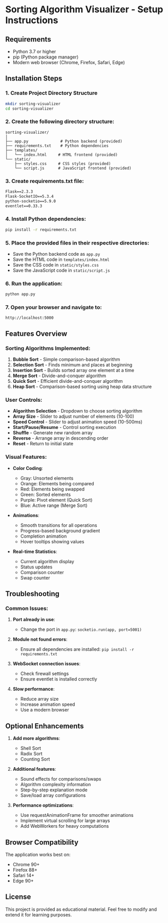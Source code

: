 # Sorting Algorithm Visualizer - Setup Instructions

## Requirements

- Python 3.7 or higher
- pip (Python package manager)
- Modern web browser (Chrome, Firefox, Safari, Edge)

## Installation Steps

### 1. Create Project Directory Structure

```bash
mkdir sorting-visualizer
cd sorting-visualizer
```

### 2. Create the following directory structure:

```
sorting-visualizer/
│
├── app.py              # Python backend (provided)
├── requirements.txt    # Python dependencies
├── templates/
│   └── index.html     # HTML frontend (provided)
└── static/
    ├── styles.css     # CSS styles (provided)
    └── script.js      # JavaScript frontend (provided)
```

### 3. Create requirements.txt file:

```txt
Flask==2.3.3
Flask-SocketIO==5.3.4
python-socketio==5.9.0
eventlet==0.33.3
```

### 4. Install Python dependencies:

```bash
pip install -r requirements.txt
```

### 5. Place the provided files in their respective directories:

- Save the Python backend code as `app.py`
- Save the HTML code in `templates/index.html`
- Save the CSS code in `static/styles.css`
- Save the JavaScript code in `static/script.js`

### 6. Run the application:

```bash
python app.py
```

### 7. Open your browser and navigate to:

```
http://localhost:5000
```

## Features Overview

### Sorting Algorithms Implemented:
1. **Bubble Sort** - Simple comparison-based algorithm
2. **Selection Sort** - Finds minimum and places at beginning
3. **Insertion Sort** - Builds sorted array one element at a time
4. **Merge Sort** - Divide-and-conquer algorithm
5. **Quick Sort** - Efficient divide-and-conquer algorithm
6. **Heap Sort** - Comparison-based sorting using heap data structure

### User Controls:
- **Algorithm Selection** - Dropdown to choose sorting algorithm
- **Array Size** - Slider to adjust number of elements (10-100)
- **Speed Control** - Slider to adjust animation speed (10-500ms)
- **Start/Pause/Resume** - Control sorting execution
- **Shuffle** - Generate new random array
- **Reverse** - Arrange array in descending order
- **Reset** - Return to initial state

### Visual Features:
- **Color Coding**:
  - Gray: Unsorted elements
  - Orange: Elements being compared
  - Red: Elements being swapped
  - Green: Sorted elements
  - Purple: Pivot element (Quick Sort)
  - Blue: Active range (Merge Sort)

- **Animations**:
  - Smooth transitions for all operations
  - Progress-based background gradient
  - Completion animation
  - Hover tooltips showing values

- **Real-time Statistics**:
  - Current algorithm display
  - Status updates
  - Comparison counter
  - Swap counter

## Troubleshooting

### Common Issues:

1. **Port already in use**:
   - Change the port in `app.py`: `socketio.run(app, port=5001)`

2. **Module not found errors**:
   - Ensure all dependencies are installed: `pip install -r requirements.txt`

3. **WebSocket connection issues**:
   - Check firewall settings
   - Ensure eventlet is installed correctly

4. **Slow performance**:
   - Reduce array size
   - Increase animation speed
   - Use a modern browser

## Optional Enhancements

1. **Add more algorithms**:
   - Shell Sort
   - Radix Sort
   - Counting Sort

2. **Additional features**:
   - Sound effects for comparisons/swaps
   - Algorithm complexity information
   - Step-by-step explanation mode
   - Save/load array configurations

3. **Performance optimizations**:
   - Use requestAnimationFrame for smoother animations
   - Implement virtual scrolling for large arrays
   - Add WebWorkers for heavy computations

## Browser Compatibility

The application works best on:
- Chrome 90+
- Firefox 88+
- Safari 14+
- Edge 90+

## License

This project is provided as educational material. Feel free to modify and extend it for learning purposes.
